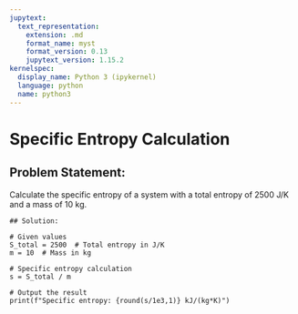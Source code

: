 ```yaml
---
jupytext:
  text_representation:
    extension: .md
    format_name: myst
    format_version: 0.13
    jupytext_version: 1.15.2
kernelspec:
  display_name: Python 3 (ipykernel)
  language: python
  name: python3
---
```


# Specific Entropy Calculation

## Problem Statement:
Calculate the specific entropy of a system with a total entropy of 2500 J/K and a mass of 10 kg.

```{code-cell} ipython3
## Solution:

# Given values
S_total = 2500  # Total entropy in J/K
m = 10  # Mass in kg

# Specific entropy calculation
s = S_total / m

# Output the result
print(f"Specific entropy: {round(s/1e3,1)} kJ/(kg*K)")
```
